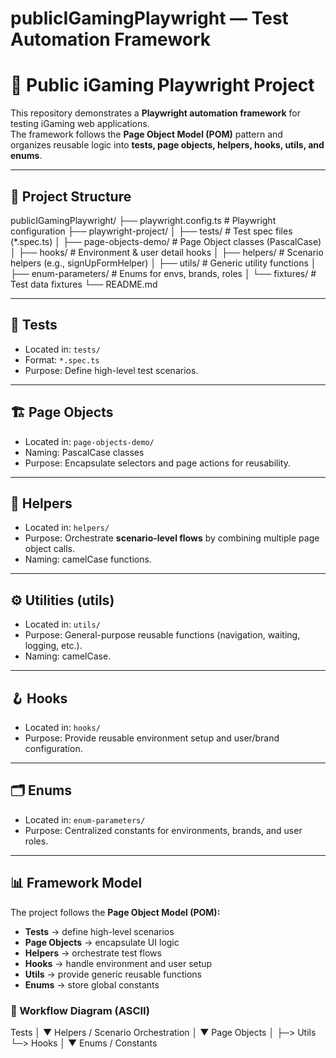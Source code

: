 # publicIGamingPlaywright — Test Automation Framework

# 🎯 Public iGaming Playwright Project

This repository demonstrates a **Playwright automation framework** for testing iGaming web applications.  
The framework follows the **Page Object Model (POM)** pattern and organizes reusable logic into **tests, page objects, helpers, hooks, utils, and enums**.

---

## 📂 Project Structure

publicIGamingPlaywright/
├── playwright.config.ts          # Playwright configuration
├── playwright-project/
│   ├── tests/                   # Test spec files (*.spec.ts)
│   ├── page-objects-demo/       # Page Object classes (PascalCase)
│   ├── hooks/                   # Environment & user detail hooks
│   ├── helpers/                 # Scenario helpers (e.g., signUpFormHelper)
│   ├── utils/                   # Generic utility functions
│   ├── enum-parameters/         # Enums for envs, brands, roles
│   └── fixtures/                # Test data fixtures
└── README.md



---

## 🧪 Tests
- Located in: `tests/`  
- Format: `*.spec.ts`  
- Purpose: Define high-level test scenarios.  

---

## 🏗️ Page Objects
- Located in: `page-objects-demo/`  
- Naming: PascalCase classes  
- Purpose: Encapsulate selectors and page actions for reusability.  

---

## 🔧 Helpers
- Located in: `helpers/`  
- Purpose: Orchestrate **scenario-level flows** by combining multiple page object calls.  
- Naming: camelCase functions.  

---

## ⚙️ Utilities (utils)
- Located in: `utils/`  
- Purpose: General-purpose reusable functions (navigation, waiting, logging, etc.).  
- Naming: camelCase.  

---

## 🪝 Hooks
- Located in: `hooks/`  
- Purpose: Provide reusable environment setup and user/brand configuration.  

---

## 🗂️ Enums
- Located in: `enum-parameters/`  
- Purpose: Centralized constants for environments, brands, and user roles.  

---

## 📊 Framework Model

The project follows the **Page Object Model (POM):**

- **Tests** → define high-level scenarios  
- **Page Objects** → encapsulate UI logic  
- **Helpers** → orchestrate test flows  
- **Hooks** → handle environment and user setup  
- **Utils** → provide generic reusable functions  
- **Enums** → store global constants  

### 🔄 Workflow Diagram (ASCII)

Tests
│
▼
Helpers / Scenario Orchestration
│
▼
Page Objects
│
├─> Utils
└─> Hooks
│
▼
Enums / Constants

